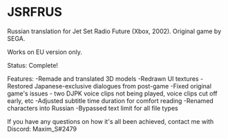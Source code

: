 # JSRFRUS
Russian translation for Jet Set Radio Future (Xbox, 2002). Original game by SEGA.

Works on EU version only.

Status: Complete!

Features:
-Remade and translated 3D models
-Redrawn UI textures
-Restored Japanese-exclusive dialogues from post-game
-Fixed original game's issues - two DJPK voice clips not being played, voice clips cut off early, etc
-Adjusted subtitle time duration for comfort reading
-Renamed characters into Russian
-Bypassed text limit for all file types

If you have any questions on how it's all been achieved, contact me with Discord: Maxim_S#2479